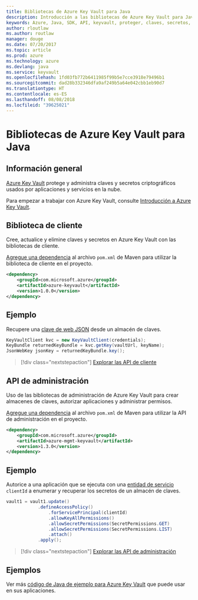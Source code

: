 ```yaml
---
title: Bibliotecas de Azure Key Vault para Java
description: Introducción a las bibliotecas de Azure Key Vault para Java
keywords: Azure, Java, SDK, API, keyvault, proteger, claves, secretos, almacén
author: rloutlaw
ms.author: routlaw
manager: douge
ms.date: 07/20/2017
ms.topic: article
ms.prod: azure
ms.technology: azure
ms.devlang: java
ms.service: keyvault
ms.openlocfilehash: 1fd03fb772b6411985f99b5e7cce3918e79496b1
ms.sourcegitcommit: dad28b332346dfa9af249b5a64e042cbb1eb90d7
ms.translationtype: HT
ms.contentlocale: es-ES
ms.lasthandoff: 08/08/2018
ms.locfileid: "39625021"
---
```

# <a name="azure-key-vault-libraries-for-java"></a>Bibliotecas de Azure Key Vault para Java

## <a name="overview"></a>Información general

[Azure Key Vault](/azure/key-vault/) protege y administra claves y secretos criptográficos usados por aplicaciones y servicios en la nube.

Para empezar a trabajar con Azure Key Vault, consulte [Introducción a Azure Key Vault](/azure/key-vault/key-vault-get-started).

## <a name="client-library"></a>Biblioteca de cliente

Cree, actualice y elimine claves y secretos en Azure Key Vault con las bibliotecas de cliente.

[Agregue una dependencia](https://maven.apache.org/guides/getting-started/index.html#How_do_I_use_external_dependencies) al archivo `pom.xml` de Maven para utilizar la biblioteca de cliente en el proyecto.  

```XML
<dependency>
    <groupId>com.microsoft.azure</groupId>
    <artifactId>azure-keyvault</artifactId>
    <version>1.0.0</version>
</dependency>
```   

## <a name="example"></a>Ejemplo

Recupere una [clave de web JSON](https://tools.ietf.org/html/draft-ietf-jose-json-web-key-18) desde un almacén de claves.

```java
KeyVaultClient kvc = new KeyVaultClient(credentials);
KeyBundle returnedKeyBundle = kvc.getKey(vaultUrl, keyName);
JsonWebKey jsonKey = returnedKeyBundle.key();
```

> [!div class="nextstepaction"]
> [Explorar las API de cliente](/java/api/overview/azure/keyvault/client)


## <a name="management-api"></a>API de administración

Uso de las bibliotecas de administración de Azure Key Vault para crear almacenes de claves, autorizar aplicaciones y administrar permisos. 

[Agregue una dependencia](https://maven.apache.org/guides/getting-started/index.html#How_do_I_use_external_dependencies) al archivo `pom.xml` de Maven para utilizar la API de administración en el proyecto.  

```XML
<dependency>
    <groupId>com.microsoft.azure</groupId>
    <artifactId>azure-mgmt-keyvault</artifactId>
    <version>1.3.0</version>
</dependency>
```

## <a name="example"></a>Ejemplo

Autorice a una aplicación que se ejecuta con una [entidad de servicio](/azure/azure-resource-manager/resource-group-create-service-principal-portal) `clientId` a enumerar y recuperar los secretos de un almacén de claves. 

```java
vault1 = vault1.update()
            .defineAccessPolicy()
                .forServicePrincipal(clientId)
                .allowKeyAllPermissions()
                .allowSecretPermissions(SecretPermissions.GET)
                .allowSecretPermissions(SecretPermissions.LIST)
                .attach()
            .apply();
```

> [!div class="nextstepaction"]
> [Explorar las API de administración](/java/api/overview/azure/keyvault/management)


## <a name="samples"></a>Ejemplos

Ver más [código de Java de ejemplo para Azure Key Vault](https://azure.microsoft.com/resources/samples/?platform=java&term=key+vault) que puede usar en sus aplicaciones.
